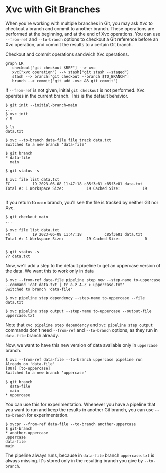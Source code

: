 # Xvc with Git Branches

When you're working with multiple branches in Git, you may ask Xvc to checkout a branch and commit to another branch.
These operations are performed at the beginning, and at the end of Xvc operations.
You can use `--from-ref` and `--to-branch` options to checkout a Git reference before an Xvc operation, and commit the results to a certain Git branch.

Checkout and commit operations sandwich Xvc operations.

```mermaid
graph LR
   checkout["git checkout $REF"] --> xvc
   xvc["xvc operation"] --> stash["git stash --staged"]
   stash --> branch["git checkout --branch $TO_BRANCH"]
   branch --> commit["git add .xvc && git commit"]
```

If `--from-ref` is not given, initial `git checkout` is not performed.
Xvc operates in the current branch.
This is the default behavior.

```console
$ git init --initial-branch=main
...
$ xvc init
? 0

$ ls
data.txt

$ xvc --to-branch data-file file track data.txt
Switched to a new branch 'data-file'

$ git branch
* data-file
  main

$ git status -s

```

```console,ignore
$ xvc file list data.txt
FC          19 2023-06-08 11:47:18 c85f3e81 c85f3e81 data.txt
Total #: 1 Workspace Size:          19 Cached Size:          19


```

If you return to `main` branch, you'll see the file is tracked by neither Git nor Xvc.

```console
$ git checkout main
...
```

```console,ignore
$ xvc file list data.txt
FX          19 2023-06-08 11:47:18          c85f3e81 data.txt
Total #: 1 Workspace Size:          19 Cached Size:           0


$ git status -s
?? data.txt

```

Now, we'll add a step to the default pipeline to get an uppercase version of the data.
We want this to work only in data

```console
$ xvc --from-ref data-file pipeline step new --step-name to-uppercase --command 'cat data.txt | tr a-z A-Z > uppercase.txt'
Switched to branch 'data-file'

$ xvc pipeline step dependency --step-name to-uppercase --file data.txt

$ xvc pipeline step output --step-name to-uppercase --output-file uppercase.txt

```

Note that `xvc pipeline step dependency` and `xvc pipeline step output` commands don't need `--from-ref` and `--to-branch` options, as they run in `data-file` branch already.

Now, we want to have this new version of data available only in `uppercase` branch.

```console
$ xvc --from-ref data-file --to-branch uppercase pipeline run
Already on 'data-file'
[OUT] [to-uppercase]  
Switched to a new branch 'uppercase'

$ git branch
  data-file
  main
* uppercase

```

You can use this for experimentation.
Whenever you have a pipeline that you want to run and keep the results in another Git branch, you can use `--to-branch` for experimentation.

```console
$ xvcpr --from-ref data-file --to-branch another-uppercase
$ git-branch
* another-uppercase
uppercase
data-file
main
```

The pipeline always runs, because in `data-file` branch `uppercase.txt` is always missing.
It's stored only in the resulting branch you give by `--to-branch`.
